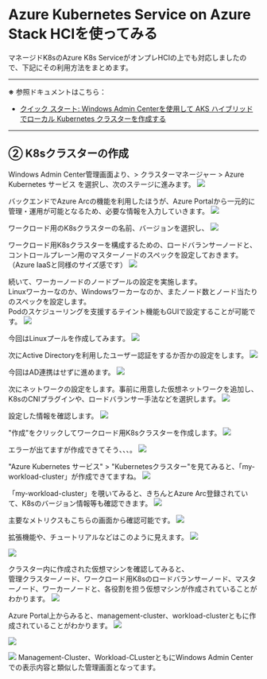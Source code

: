 # Azure Kubernetes Service on Azure Stack HCIを使ってみる
マネージドK8sのAzure K8s ServiceがオンプレHCIの上でも対応しましたので、下記にその利用方法をまとめます。


-----
**※** 参照ドキュメントはこちら：<br>
- [クイック スタート: Windows Admin Centerを使用して AKS ハイブリッドでローカル Kubernetes クラスターを作成する](https://learn.microsoft.com/ja-jp/azure/aks/hybrid/create-kubernetes-cluster)
-----

## ② K8sクラスターの作成
Windows Admin Center管理画面より、> クラスターマネージャー > Azure Kubernetes サービス を選択し、次のステージに進みます。
![](pics/pic01.png)

バックエンドでAzure Arcの機能を利用したほうが、Azure Portalから一元的に管理・運用が可能となるため、必要な情報を入力していきます。
![](pics/pic02.png)

ワークロード用のK8sクラスターの名前、バージョンを選択し、
![](pics/pic03.png)

ワークロード用K8sクラスターを構成するための、ロードバランサーノードと、コントロールプレーン用のマスターノードのスペックを設定しておきます。（Azure IaaSと同様のサイズ感です）
![](pics/pic04.png)

続いて、ワーカーノードのノードプールの設定を実施します。<br>
Linuxワーカーなのか、Windowsワーカーなのか、またノード数とノード当たりのスペックを設定します。<br>
Podのスケジューリングを支援するテイント機能もGUIで設定することが可能です。
![](pics/pic05.png)

今回はLinuxプールを作成してみます。
![](pics/pic06.png)

次にActive Directoryを利用したユーザー認証をするか否かの設定をします。
![](pics/pic07.png)

今回はAD連携はせずに進めます。
![](pics/pic08.png)

次にネットワークの設定をします。事前に用意した仮想ネットワークを追加し、K8sのCNIプラグインや、ロードバランサー手法などを選択します。
![](pics/pic09.png)

設定した情報を確認します。
![](pics/pic10.png)

"作成"をクリックしてワークロード用K8sクラスターを作成します。
![](pics/pic11.png)

エラーが出てますが作成できてそう、、、。
![](pics/pic12.png)

"Azure Kubernetes サービス" > "Kubernetesクラスター"を見てみると、「my-workload-cluster」が作成できてますね。
![](pics/pic13.png)

「my-workload-cluster」を覗いてみると、きちんとAzure Arc登録されていて、K8sのバージョン情報等も確認できます。
![](pics/pic14.png)

主要なメトリクスもこちらの画面から確認可能です。
![](pics/pic15.png)

拡張機能や、チュートリアルなどはこのように見えます。
![](pics/pic16.png)

![](pics/pic17.png)

クラスター内に作成された仮想マシンを確認してみると、<br>
管理クラスターノード、ワークロード用K8sのロードバランサーノード、マスターノード、ワーカーノードと、各役割を担う仮想マシンが作成されていることがわかります。
![](pics/pic18.png)

Azure Portal上からみると、management-cluster、workload-clusterともに作成されていることがわかります。
![](pics/pic19.png)

![](pics/pic20.png)

![](pics/pic21.png)
Management-Cluster、Workload-CLusterともにWindows Admin Centerでの表示内容と類似した管理画面となってます。
